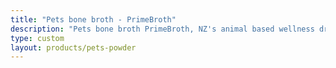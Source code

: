 ```yaml
---
title: "Pets bone broth - PrimeBroth"
description: "Pets bone broth PrimeBroth, NZ's animal based wellness drink for pets"
type: custom
layout: products/pets-powder
---
```



